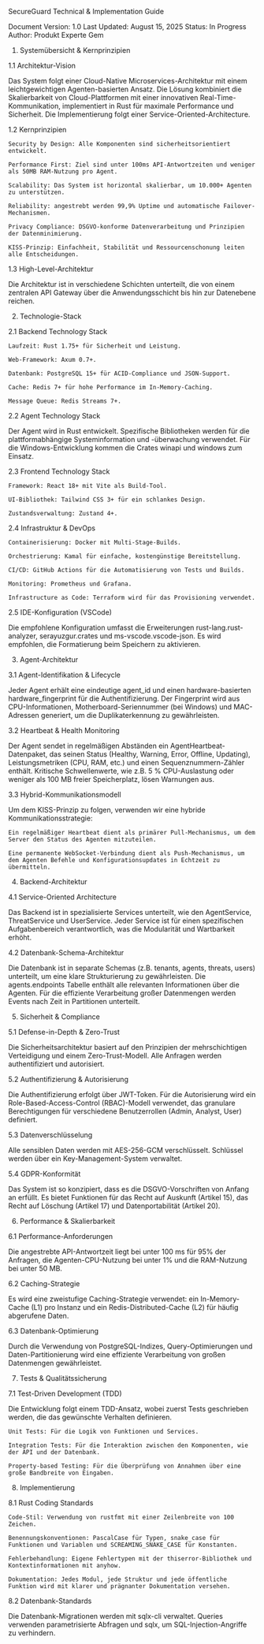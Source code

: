 SecureGuard Technical & Implementation Guide

Document Version: 1.0
Last Updated: August 15, 2025
Status: In Progress
Author: Produkt Experte Gem

1. Systemübersicht & Kernprinzipien

1.1 Architektur-Vision

Das System folgt einer Cloud-Native Microservices-Architektur mit einem leichtgewichtigen Agenten-basierten Ansatz. Die Lösung kombiniert die Skalierbarkeit von Cloud-Plattformen mit einer innovativen Real-Time-Kommunikation, implementiert in Rust für maximale Performance und Sicherheit. Die Implementierung folgt einer Service-Oriented-Architecture.

1.2 Kernprinzipien

    Security by Design: Alle Komponenten sind sicherheitsorientiert entwickelt.

    Performance First: Ziel sind unter 100ms API-Antwortzeiten und weniger als 50MB RAM-Nutzung pro Agent.

    Scalability: Das System ist horizontal skalierbar, um 10.000+ Agenten zu unterstützen.

    Reliability: angestrebt werden 99,9% Uptime und automatische Failover-Mechanismen.

    Privacy Compliance: DSGVO-konforme Datenverarbeitung und Prinzipien der Datenminimierung.

    KISS-Prinzip: Einfachheit, Stabilität und Ressourcenschonung leiten alle Entscheidungen.

1.3 High-Level-Architektur

Die Architektur ist in verschiedene Schichten unterteilt, die von einem zentralen API Gateway über die Anwendungsschicht bis hin zur Datenebene reichen.

2. Technologie-Stack

2.1 Backend Technology Stack

    Laufzeit: Rust 1.75+ für Sicherheit und Leistung.

    Web-Framework: Axum 0.7+.

    Datenbank: PostgreSQL 15+ für ACID-Compliance und JSON-Support.

    Cache: Redis 7+ für hohe Performance im In-Memory-Caching.

    Message Queue: Redis Streams 7+.

2.2 Agent Technology Stack

Der Agent wird in Rust entwickelt. Spezifische Bibliotheken werden für die plattformabhängige Systeminformation und -überwachung verwendet. Für die Windows-Entwicklung kommen die Crates winapi und windows zum Einsatz.

2.3 Frontend Technology Stack

    Framework: React 18+ mit Vite als Build-Tool.

    UI-Bibliothek: Tailwind CSS 3+ für ein schlankes Design.

    Zustandsverwaltung: Zustand 4+.

2.4 Infrastruktur & DevOps

    Containerisierung: Docker mit Multi-Stage-Builds.

    Orchestrierung: Kamal für einfache, kostengünstige Bereitstellung.

    CI/CD: GitHub Actions für die Automatisierung von Tests und Builds.

    Monitoring: Prometheus und Grafana.

    Infrastructure as Code: Terraform wird für das Provisioning verwendet.

2.5 IDE-Konfiguration (VSCode)

Die empfohlene Konfiguration umfasst die Erweiterungen rust-lang.rust-analyzer, serayuzgur.crates und ms-vscode.vscode-json. Es wird empfohlen, die Formatierung beim Speichern zu aktivieren.

3. Agent-Architektur

3.1 Agent-Identifikation & Lifecycle

Jeder Agent erhält eine eindeutige agent_id und einen hardware-basierten hardware_fingerprint für die Authentifizierung. Der Fingerprint wird aus CPU-Informationen, Motherboard-Seriennummer (bei Windows) und MAC-Adressen generiert, um die Duplikaterkennung zu gewährleisten.

3.2 Heartbeat & Health Monitoring

Der Agent sendet in regelmäßigen Abständen ein AgentHeartbeat-Datenpaket, das seinen Status (Healthy, Warning, Error, Offline, Updating), Leistungsmetriken (CPU, RAM, etc.) und einen Sequenznummern-Zähler enthält. Kritische Schwellenwerte, wie z.B. 5 % CPU-Auslastung oder weniger als 100 MB freier Speicherplatz, lösen Warnungen aus.

3.3 Hybrid-Kommunikationsmodell

Um dem KISS-Prinzip zu folgen, verwenden wir eine hybride Kommunikationsstrategie:

    Ein regelmäßiger Heartbeat dient als primärer Pull-Mechanismus, um dem Server den Status des Agenten mitzuteilen.

    Eine permanente WebSocket-Verbindung dient als Push-Mechanismus, um dem Agenten Befehle und Konfigurationsupdates in Echtzeit zu übermitteln.

4. Backend-Architektur

4.1 Service-Oriented Architecture

Das Backend ist in spezialisierte Services unterteilt, wie den AgentService, ThreatService und UserService. Jeder Service ist für einen spezifischen Aufgabenbereich verantwortlich, was die Modularität und Wartbarkeit erhöht.

4.2 Datenbank-Schema-Architektur

Die Datenbank ist in separate Schemas (z.B. tenants, agents, threats, users) unterteilt, um eine klare Strukturierung zu gewährleisten. Die agents.endpoints Tabelle enthält alle relevanten Informationen über die Agenten. Für die effiziente Verarbeitung großer Datenmengen werden Events nach Zeit in Partitionen unterteilt.

5. Sicherheit & Compliance

5.1 Defense-in-Depth & Zero-Trust

Die Sicherheitsarchitektur basiert auf den Prinzipien der mehrschichtigen Verteidigung und einem Zero-Trust-Modell. Alle Anfragen werden authentifiziert und autorisiert.

5.2 Authentifizierung & Autorisierung

Die Authentifizierung erfolgt über JWT-Token. Für die Autorisierung wird ein Role-Based-Access-Control (RBAC)-Modell verwendet, das granulare Berechtigungen für verschiedene Benutzerrollen (Admin, Analyst, User) definiert.

5.3 Datenverschlüsselung

Alle sensiblen Daten werden mit AES-256-GCM verschlüsselt. Schlüssel werden über ein Key-Management-System verwaltet.

5.4 GDPR-Konformität

Das System ist so konzipiert, dass es die DSGVO-Vorschriften von Anfang an erfüllt. Es bietet Funktionen für das Recht auf Auskunft (Artikel 15), das Recht auf Löschung (Artikel 17) und Datenportabilität (Artikel 20).

6. Performance & Skalierbarkeit

6.1 Performance-Anforderungen

Die angestrebte API-Antwortzeit liegt bei unter 100 ms für 95% der Anfragen, die Agenten-CPU-Nutzung bei unter 1% und die RAM-Nutzung bei unter 50 MB.

6.2 Caching-Strategie

Es wird eine zweistufige Caching-Strategie verwendet: ein In-Memory-Cache (L1) pro Instanz und ein Redis-Distributed-Cache (L2) für häufig abgerufene Daten.

6.3 Datenbank-Optimierung

Durch die Verwendung von PostgreSQL-Indizes, Query-Optimierungen und Daten-Partitionierung wird eine effiziente Verarbeitung von großen Datenmengen gewährleistet.

7. Tests & Qualitätssicherung

7.1 Test-Driven Development (TDD)

Die Entwicklung folgt einem TDD-Ansatz, wobei zuerst Tests geschrieben werden, die das gewünschte Verhalten definieren.

    Unit Tests: Für die Logik von Funktionen und Services.

    Integration Tests: Für die Interaktion zwischen den Komponenten, wie der API und der Datenbank.

    Property-based Testing: Für die Überprüfung von Annahmen über eine große Bandbreite von Eingaben.

8. Implementierung

8.1 Rust Coding Standards

    Code-Stil: Verwendung von rustfmt mit einer Zeilenbreite von 100 Zeichen.

    Benennungskonventionen: PascalCase für Typen, snake_case für Funktionen und Variablen und SCREAMING_SNAKE_CASE für Konstanten.

    Fehlerbehandlung: Eigene Fehlertypen mit der thiserror-Bibliothek und Kontextinformationen mit anyhow.

    Dokumentation: Jedes Modul, jede Struktur und jede öffentliche Funktion wird mit klarer und prägnanter Dokumentation versehen.

8.2 Datenbank-Standards

Die Datenbank-Migrationen werden mit sqlx-cli verwaltet. Queries verwenden parametrisierte Abfragen und sqlx, um SQL-Injection-Angriffe zu verhindern.